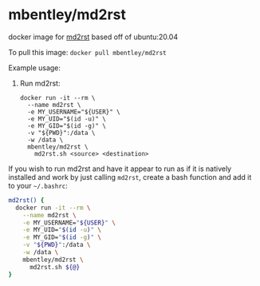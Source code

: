 # mbentley/md2rst

docker image for [md2rst](https://tox.readthedocs.io/en/latest/)
based off of ubuntu:20.04

To pull this image:
`docker pull mbentley/md2rst`

Example usage:

1. Run md2rst:

    ```
    docker run -it --rm \
      --name md2rst \
      -e MY_USERNAME="${USER}" \
      -e MY_UID="$(id -u)" \
      -e MY_GID="$(id -g)" \
      -v "${PWD}":/data \
      -w /data \
      mbentley/md2rst \
        md2rst.sh <source> <destination>
    ```

If you wish to run md2rst and have it appear to run as if it is natively installed and work by just calling `md2rst`, create a bash function and add it to your `~/.bashrc`:

```bash
md2rst() {
  docker run -it --rm \
    --name md2rst \
    -e MY_USERNAME="${USER}" \
    -e MY_UID="$(id -u)" \
    -e MY_GID="$(id -g)" \
    -v "${PWD}":/data \
    -w /data \
    mbentley/md2rst \
      md2rst.sh ${@}
}
```
